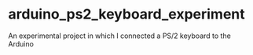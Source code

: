 # arduino_ps2_keyboard_experiment
An experimental project in which I connected a PS/2 keyboard to the Arduino
